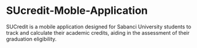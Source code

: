 # SUcredit-Moble-Application
SUCredit is a mobile application designed for Sabanci University students to track and calculate their academic credits, aiding in the assessment of their graduation eligibility.
